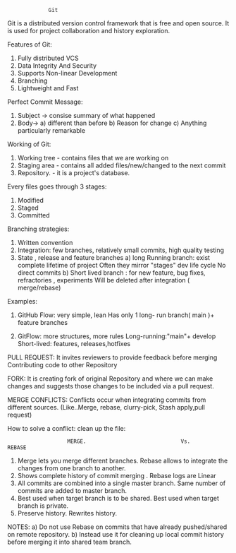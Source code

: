                  Git

Git is a distributed version control framework that is free and open source.
It is used for project collaboration and history exploration.

Features of Git:

  1. Fully distributed VCS
  2. Data Integrity And Security
  3. Supports Non-linear Development
  4. Branching
  5. Lightweight and Fast

Perfect Commit Message:

  1. Subject -> consise summary of what happened
  2. Body-> a) different than before
            b) Reason for change
            c) Anything particularly remarkable

Working of Git:
1. Working tree - contains files that we are working on 
2. Staging area - contains all added files/new/changed to the next commit
3. Repository.  - it is a project's database.

Every files goes through 3 stages:
   1. Modified
   2. Staged
   3. Committed

Branching strategies:
   1. Written convention
   2. Integration: few branches, relatively small commits, high quality testing
   3. State , release and feature branches
        a) long Running branch: exist complete lifetime of project
                                Often they mirror "stages" dev life cycle
                                No direct commits
        b) Short lived branch : for new feature, bug fixes, refractories , experiments
                                Will be deleted after integration ( merge/rebase)

Examples:
1. GitHub Flow: very simple, lean
                Has only 1 long- run branch( main )+ feature branches
                
2. GitFlow: more structures, more rules
            Long-running:"main"+ develop
            Short-lived: features, releases,hotfixes

PULL REQUEST:
   It invites reviewers to provide feedback before merging
   Contributing code to other Repository

FORK:
   It is creating fork of original Repository and where we can make changes and suggests those changes to be included via a pull request.

MERGE CONFLICTS:
   Conflicts occur when integrating commits from different sources.
   (Like..Merge, rebase, clurry-pick, Stash apply,pull request)

How to solve a conflict: clean up the file:

                       MERGE.                              Vs.                    REBASE

   1. Merge lets you merge different branches.                    Rebase allows to integrate the changes from one branch to another.
   2. Shows complete history of commit merging .                  Rebase logs are Linear
   3. All commits are combined into a single master branch.       Same number of commits are added to master branch.
   4. Best used when target branch is to be shared.               Best used when target branch is private.
   5. Preserve history.                                           Rewrites history.

NOTES:
  a) Do not use Rebase on commits that have already pushed/shared on remote repository.
  b) Instead use it for cleaning up local commit history before merging it into shared team branch.
